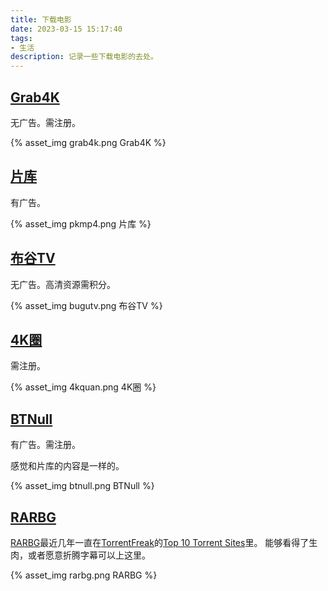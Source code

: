 ```yaml
---
title: 下载电影
date: 2023-03-15 15:17:40
tags:
- 生活
description: 记录一些下载电影的去处。
---
```

## [Grab4K](https://www.grab4k.net/)

无广告。需注册。

{% asset_img grab4k.png Grab4K %}

## [片库](https://www.pkmp4.com/)

有广告。

{% asset_img pkmp4.png 片库 %}

## [布谷TV](https://www.bugutv.net/)

无广告。高清资源需积分。

{% asset_img bugutv.png 布谷TV %}

## [4K圈](http://www.4kquan.com/)

需注册。

{% asset_img 4kquan.png 4K圈 %}

## [BTNull](https://www.btnull.org/)

有广告。需注册。

感觉和片库的内容是一样的。

{% asset_img btnull.png BTNull %}

## [RARBG](https://rarbg.to/)

[RARBG](https://en.wikipedia.org/wiki/RARBG)最近几年一直在[TorrentFreak](https://torrentfreak.com/)的[Top 10 Torrent Sites](https://torrentfreak.com/top-torrent-sites/)里。
能够看得了生肉，或者愿意折腾字幕可以上这里。

{% asset_img rarbg.png RARBG %}

